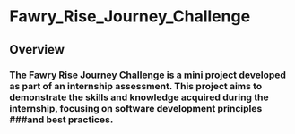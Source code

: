 # Fawry_Rise_Journey_Challenge

## Overview
### The Fawry Rise Journey Challenge is a mini project developed as part of an internship assessment. This project aims to demonstrate the skills and knowledge acquired during the internship, focusing on software development principles ###and best practices.
